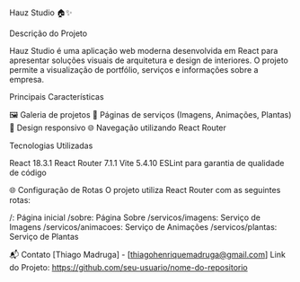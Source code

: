 Hauz Studio 🏠✨

Descrição do Projeto

Hauz Studio é uma aplicação web moderna desenvolvida em React para apresentar soluções visuais de arquitetura e design de interiores. O projeto permite a visualização de portfólio, serviços e informações sobre a empresa.

Principais Características

🖼️ Galeria de projetos
🏢 Páginas de serviços (Imagens, Animações, Plantas)
📱 Design responsivo
🌐 Navegação utilizando React Router

Tecnologias Utilizadas

React 18.3.1
React Router 7.1.1
Vite 5.4.10
ESLint para garantia de qualidade de código

🌐 Configuração de Rotas
O projeto utiliza React Router com as seguintes rotas:

/: Página inicial
/sobre: Página Sobre
/servicos/imagens: Serviço de Imagens
/servicos/animacoes: Serviço de Animações
/servicos/plantas: Serviço de Plantas

📬 Contato
[Thiago Madruga] - [thiagohenriquemadruga@gmail.com]
Link do Projeto: https://github.com/seu-usuario/nome-do-repositorio